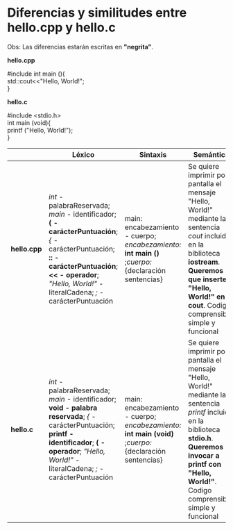 # Diferencias y similitudes entre hello.cpp y hello.c 
  
Obs: Las diferencias estarán escritas en **"negrita"**.
  
**hello.cpp** 

#include <iostream>
int main (){  
	std::cout<<"Hello, World!";  
}  

**hello.c**  

#include <stdio.h>  
int main (void){  
	printf ("Hello, World!");  
}
  
  
|| Léxico | Sintaxis | Semántica |
|--|--|--|--|  
|**hello.cpp**|*int* - palabraReservada; *main* - identificador; **( - carácterPuntuación**; *{* - carácterPuntuación; **:: - carácterPuntuación**; **<< - operador**; *"Hello, World!"* - literalCadena; *;* - carácterPuntuación| main: encabezamiento - cuerpo; *encabezamiento:* **int main ()** ;*cuerpo:* {declaración sentencias} |Se quiere imprimir por pantalla el mensaje "Hello, World!" mediante la sentencia *cout* incluida en la biblioteca **iostream**. **Queremos que inserte "Hello, World!" en cout**. Codigo comprensible, simple y funcional|  
|**hello.c**|*int* - palabraReservada; *main* - identificador; **void - palabra reservada**; *{* - carácterPuntuación; **printf -identificador**; **( - operador**; *"Hello, World!"* - literalCadena; *;* - carácterPuntuación| main: encabezamiento - cuerpo; *encabezamiento:* **int main (void)** ;*cuerpo:* {declaración sentencias} |Se quiere imprimir por pantalla el mensaje "Hello, World!" mediante la sentencia *printf* incluida en la biblioteca **stdio.h**. **Queremos invocar a printf con "Hello, World!"**. Codigo comprensible, simple y funcional|
